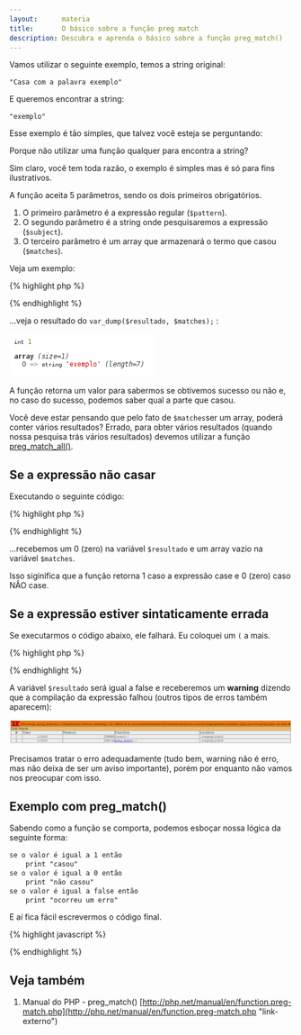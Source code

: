 ```yaml
---
layout:      materia
title:       O básico sobre a função preg match
description: Descubra e aprenda o básico sobre a função preg_match()
---
```


Vamos utilizar o seguinte exemplo, temos a string original:

    "Casa com a palavra exemplo"

E queremos encontrar a string:

    "exemplo"

Esse exemplo é tão simples, que talvez você esteja se perguntando:

Porque não utilizar uma função qualquer para encontra a string?

Sim claro, você tem toda razão, o exemplo é simples mas é só para fins ilustrativos.

A função aceita 5 parâmetros, sendo os dois primeiros obrigatórios.

1. O primeiro parâmetro é a expressão regular (`$pattern`).
2. O segundo parâmetro é a string onde pesquisaremos a expressão (`$subject`).
3. O terceiro parâmetro é um array que armazenará o termo que casou (`$matches`).

Veja um exemplo:

{% highlight php %}
<?php
$pattern = "/exemplo/";
$subject = "Casa com a palavra exemplo";
$matches = array();

# Executa nossa expressão
$resultado = preg_match($pattern, $subject, $matches);
var_dump($resultado, $matches);
?>
{% endhighlight %}

...veja o resultado do `var_dump($resultado, $matches);` :

![Figura com o resultado de preg match](php-preg-match.png "preg match exemplo")

A função retorna um valor para sabermos se obtivemos sucesso ou não e, no caso do sucesso, podemos saber qual a parte
que casou.

Você deve estar pensando que pelo fato de `$matches`ser um array, poderá conter vários resultados? Errado, para obter
vários resultados (quando nossa pesquisa trás vários resultados) devemos utilizar a função 
[preg_match_all()](/php/preg-match-all/ "Referencia a função preg match all").

Se a expressão não casar
---

Executando o seguinte código:

{% highlight php %}
<?php
$pattern = "/não existe/";
$subject = "Casa com a palavra exemplo";
$matches = array();

# Executa nossa expressão
$resultado = preg_match($pattern, $subject, $matches);
var_dump($resultado, $matches);
?>
{% endhighlight %}


...recebemos um 0 (zero) na variável `$resultado` e um array vazio na variável `$matches`.

Isso siginifica que a função retorna 1 caso a expressão case e 0 (zero) caso NÂO case.



Se a expressão estiver sintaticamente errada
---

Se executarmos o código abaixo, ele falhará. Eu coloquei um `(` a mais.

{% highlight php %}
<?php
$pattern = "/(exemplo/";
$subject = "Casa com a palavra exemplo";
$matches = array();

# Executa nossa expressão
$resultado = preg_match($pattern, $subject, $matches);
?>
{% endhighlight %}

A variável `$resultado` será igual a false e receberemos um __warning__ dizendo que a compilação da expressão falhou 
(outros tipos de erros também aparecem):

![Figura ilustrando um erro de preg match](php-preg-match-erro.png "preg match erro")

Precisamos tratar o erro adequadamente (tudo bem, warning não é erro, mas não deixa de ser um aviso importante), porém
por enquanto não vamos nos preocupar com isso.


Exemplo com preg_match()
---

Sabendo como a função se comporta, podemos esboçar nossa lógica da seguinte forma:

    se o valor é igual a 1 então
        print "casou"
    se o valor é igual a 0 então
        print "não casou"
    se o valor é igual a false então
        print "ocorreu um erro"

E aí fica fácil escrevermos o código final.

{% highlight javascript %}
<?php
$pattern = "/exemplo/";
$subject = "Casa com a palavra exemplo";
$matches = array();

// Executa nossa expressão
$resultado = preg_match($pattern, $subject, $matches);

if ($resultado === 1) {
    print "casou";
    var_dump($matches);

} else if ($resultado === 0) {
    print "não casou";
    var_dump($matches);

} else if ($resultado === false) {
    print "ocorreu um erro";

}
?>
{% endhighlight %}


## Veja também

1. Manual do PHP - preg_match()
[http://php.net/manual/en/function.preg-match.php](http://php.net/manual/en/function.preg-match.php "link-externo")


